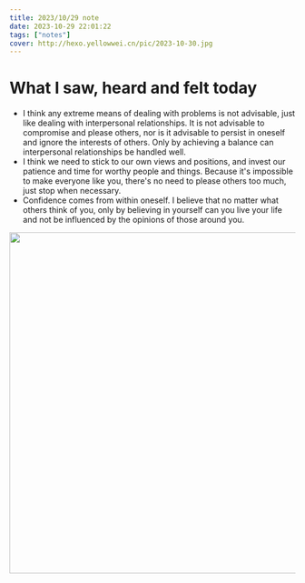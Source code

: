 ```yaml
---
title: 2023/10/29 note
date: 2023-10-29 22:01:22
tags: ["notes"]
cover: http://hexo.yellowwei.cn/pic/2023-10-30.jpg
---
```


# What I saw, heard and felt today

- I think any extreme means of dealing with problems is not advisable, just like dealing with interpersonal relationships. It is not advisable to compromise and please others, nor is it advisable to persist in oneself and ignore the interests of others. Only by achieving a balance can interpersonal relationships be handled well.
- I think we need to stick to our own views and positions, and invest our patience and time for worthy people and things. Because it's impossible to make everyone like you, there's no need to please others too much, just stop when necessary.
- Confidence comes from within oneself. I believe that no matter what others think of you, only by believing in yourself can you live your life and not be influenced by the opinions of those around you.

<image width="600px" src="/pic/2023-10-29.jpg" />
